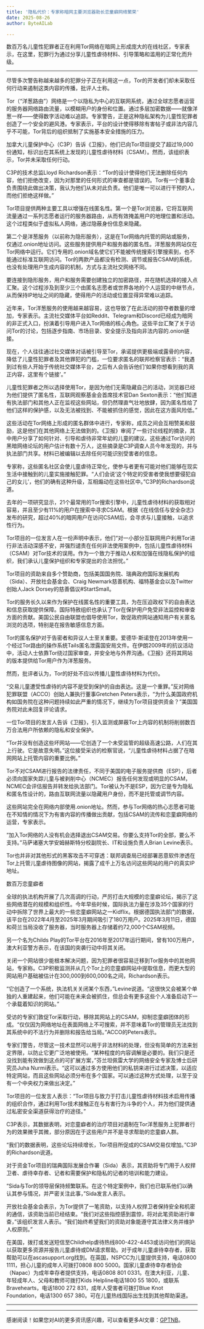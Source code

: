 ```yaml
---
title: '隐私代价：专家称暗网主要浏览器助长恋童癖网络繁荣'
date: 2025-08-26
author: ByteAILab

---
```


数百万名儿童性犯罪者正在利用Tor网络在暗网上形成庞大的在线社区，专家表示，在这里，犯罪行为通过分享儿童性虐待材料、引导策略和滥用的正常化而升级。

---
尽管多次警告称越来越多的犯罪分子正在利用这一点，Tor的开发者们却未采取任何行动来遏制这类内容的传播，批评人士称。

Tor（“洋葱路由”）网络是一个以隐私为中心的互联网系统，通过全球志愿者运营的服务器网络路由流量，以模糊用户的身份和位置。通过多层加密数据——就像洋葱一样——使得数字活动难以追踪。专家警告，正是这种隐私架构为儿童性犯罪者创造了一个安全的避风港。专家表示，平台的设计使得移除有害帖子或非法内容几乎不可能，Tor背后的组织抵制了实施基本安全措施的压力。

加拿大儿童保护中心（C3P）告诉《卫报》，他们已向Tor项目提交了超过19,000份通知，标识出在其系统上发现的儿童性虐待材料（CSAM）。然而，该组织表示，Tor并未采取任何行动。

C3P的技术总监Lloyd Richardson表示：“Tor的设计使得他们无法删除任何内容，他们拒绝改变，因为对那里的任何形式的审查都是错误的。Tor有一个董事会负责围绕此做出决策，我认为他们从未对此负责。他们是唯一可以进行干预的人，而他们拒绝这样做。” 

Tor项目提供两种主要工具以增强在线匿名性。第一个是Tor浏览器，它将互联网流量通过一系列志愿者运行的服务器路由，从而有效掩盖用户的地理位置和活动。这个过程类似于虚拟私人网络，通过隐蔽身份信息来隐藏。

第二个是洋葱服务（以前称为隐形服务），这是在Tor网络内托管的网站或服务，仅通过.onion地址访问。这些服务提供用户和服务器的匿名性。洋葱服务网站仅在Tor网络中运行。它们专用的.onion域名使它们不能被传统搜索引擎搜索到，也不能通过标准互联网访问。Tor的两款产品都没有检测、调节或报告CSAM的系统，也没有处理用户生成内容的机制，方式与主流社交网络不同。

要连接到隐形服务，用户和服务需要创建独立的加密路径，并在随机选择的接入点汇聚。这个过程涉及到至少三个由匿名志愿者或世界各地的个人运营的中继节点，从而保持IP地址之间的隐藏，使得用户的活动或位置显得异常难以追踪。

近年来，Tor洋葱服务的使用越来越容易，这也导致了在此活动的掠夺者数量的增加，专家表示。主流社交媒体平台如Reddit、Telegram和Discord已经成为暗网的非正式入口，扮演着引导用户进入Tor网络的核心角色。这些平台汇聚了关于访问Tor的讨论，包括逐步指南、市场目录、安全提示及指向非法内容的.onion链接。

现在，个人往往通过社交媒体对话被引导至Tor，承诺提供更极端或露骨的内容，降低了儿童性犯罪者及其他罪犯的门槛，一位要求匿名的联邦检察官表示：“我遇到过有些人开始于传统社交媒体平台，之后有人会告诉他们‘如果你想看到我的真正内容，这里有个链接’。”

儿童性犯罪者之所以选择使用Tor，是因为他们无需隐藏自己的活动，浏览器已经为他们提供了匿名性，互联网观察基金会首席技术官Dan Sexton表示：“他们知道有执法部门和其他人正在监视这些网站，但仍然理直气壮地放肆，因为匿名性给了他们这样的保护感，以及无法被找到、不能被抓住的感觉，因此在这方面风险低。”

这些活动在Tor网络上形成的匿名群体中进行，专家称，成员之间会互相赞美和鼓励，这是他们在其他网络上无法做到的。《卫报》审阅了一些讨论线程的摘录，其中用户分享了如何针对、引导和虐待非常年幼的儿童的建议。这些通过Tor访问的黑暗网络论坛的用户估计有数十万人，这些摘录是C3P调查人员今年发现的，并与执法部门共享。材料已被编辑以去除任何可能识别受害者的信息。

专家称，这些匿名社区会使儿童虐待正常化，使参与者更有可能对他们能够在现实生活中接触到的儿童实施接触犯罪。“人们会说‘这个特定的受害者使我想要侵犯自己的女儿’，他们的确有这种升级，互相煽动在这些社区中。”C3P的Richardson说道。

去年的一项研究显示，21个最常用的Tor搜索引擎中，儿童性虐待材料的获取相对容易，并且至少有11%的用户在搜索中寻求CSAM。根据《在线信任与安全杂志》发布的研究，超过40%的暗网用户在访问CSAM后，会寻求与儿童接触，以追求性行为。

Tor项目的一位发言人在一份声明中表示，他们“对一小部分互联网用户利用Tor进行非法活动深感不安，并强烈谴责在任何非法使用案例中，包括儿童性虐待材料（CSAM）对Tor技术的误用。作为一个致力于推动人权和加强在线隐私保护的组织，我们承认儿童保护组织和专家提出的合法担忧。”

Tor项目的资助来自多个赞助商，包括美国国务院、瑞典政府国际发展机构（Sida）、开放社会基金会、Craig Newmark慈善机构、福特基金会以及Twitter创始人Jack Dorsey的慈善倡议#StartSmall。

Tor的服务长久以来作为保护在线匿名性的重要工具，为在压迫政权下的自由表达和信息获取提供保障。国际特赦组织也承认了Tor在保护用户免受非法监控和审查方面的贡献。美国公民自由联盟也倡导使用Tor，敦促政府网站通知用户有关匿名浏览的选项，特别是在报告敏感信息方面。

Tor的匿名保护对于告密者和异议人士至关重要。爱德华·斯诺登在2013年使用一个经过Tor路由的操作系统Tails匿名泄露国安局文件。在伊朗2009年的抗议活动中，活动人士依靠Tor绕过国家审查，并安全地与外界沟通。《卫报》还将其网站的版本提供给Tor用户作为洋葱服务。

然而，批评者认为，Tor的好处不应以传播儿童性虐待材料为代价。

“交易儿童遭受性虐待的内容不是受到保护的自由表达。这是一个重罪。”反对网络犯罪联盟（ACCO）创始人兼执行董事Gretchen Peters表示，“为什么美国政府机构如国务院在这种问题持续如此严重的情况下，继续为Tor项目提供资金？”美国国务院对此未回复评论请求。

一位Tor项目的发言人告诉《卫报》，引入监测或屏蔽Tor上内容的机制将削弱数百万合法用户所依赖的隐私和安全保护。

“Tor并没有创造这些坏网站——它创造了一个未受监管的超级高速公路，人们在其上行驶。它是故意失明。”这位接受采访的检察官说，“儿童性虐待材料占据了在暗网网站上托管内容的重要比例。”

Tor不对CSAM进行报告的法律责任，不同于美国的电子服务提供商（ESP），后者必须向国家失踪儿童与被剥削中心（NCMEC）报告任何发现或明显的CSAM，NCMEC会评估报告并转发给执法部门。Tor被认为不是ESP，因为它是专为隐私和匿名性设计的，路由互联网流量以隐藏用户身份，而不是托管或调节内容。

这些网站完全在网络内部使用.onion地址。然而，参与Tor网络的热心志愿者可能在不知情的情况下为有害内容的传播做出贡献，包括CSAM的流传和恋童癖网络的运营，专家表示。

“加入Tor网络的人没有机会选择退出CSAM交易。你要么支持Tor的全部，要么不支持。”马萨诸塞大学安姆赫斯特分校副院长、IT和设施负责人Brian Levine表示。

Tor也并非对其他形式的黑客攻击不可穿透：联邦调查局已经部署恶意软件渗透在Tor上托管儿童虐待图像的网站，揭露了成千上万名访问这些网站的用户的真实IP地址。

数百万恋童癖者

全球的执法机构开展了几次高调的行动，严厉打击大规模的恋童癖论坛，揭示了这些网络潜在的规模和组织性。今年早些时候，国际执法力量在涉及35个国家的行动中拆除了世界上最大的一些恋童癖网站之一Kidflix。根据德国执法部门的数据，该平台在2022年4月至2025年3月期间吸引了180万用户。2025年3月11日，德国和荷兰当局没收了服务器，当时服务器上存储着约72,000个CSAM视频。

另一个名为Childs Play的Tor平台在2016年至2017年运行期间，曾有100万用户，澳大利亚警方表示，在该国的突袭行动中将其关闭。

关闭一个网站很少能根本解决问题，因为犯罪者很容易迁移到Tor服务中的其他网站，专家称。C3P积极监测并从几个Tor上的恋童癖网站中提取信息，而更大型的网站用户基础被估计在300,000到600,000名之间，Richardson表示。

“它创造了一个系统，执法机关关闭某个东西，”Levine说道。“这很快又会被某个单独的人重建起来，他们可能在未来会被抓住，但总会有更多这些个人准备启动下一个承载着知识的网站。”

受访的专家们敦促Tor采取行动，移除其网站上的CSAM，抑制恋童癖团体的形成。“仅仅因为网络地址在表面网络上不可搜索，并不意味着Tor的管理员无法找到其系统中的不法行为并删除和报告给当局。”ACCO的Peters表示。

专家们警告，尽管这一技术显然可以用于非法材料的处理，但没有简单的方法来划定界限，以防止它更广泛地被使用。“某种程度的内容调解是必要的。我们只是还没找到能有效做到这点的可扩展方案，”芬兰坦佩雷大学的网络安全专家及博士后研究员Juha Nurmi表示。“这可以通过多方使用他们的私钥来进行过滤决策，以适应特定网站，而且这些网站必须分布在多个国家。可以通过这种方式处理，以至于没有一个中央权力来做出决定。”

Tor项目的一位发言人表示：“Tor项目与致力于打击儿童性虐待材料技术启用传播的组织合作，通过利用Tor技术接触正在与有害行为斗争的个人，并为他们提供通过私密安全渠道获得治疗的途径。”

C3P表示，其数据表明，对恋童癖者的治疗项目对遏制在Tor洋葱服务上犯罪者行为的效果微乎其微，部分原因在于这些用户并不是寻求帮助的恋童癖人群。

“我们的数据表明，这些论坛持续增长，Tor项目所促成的CSAM交易仅增加。”C3P的Richardson说道。

对于资金Tor项目的瑞典国际发展合作署（Sida）表示，其资助将专门用于人权捍卫者、虐待幸存者、记者和需要保护和隐私的记者的培训和能力建设。

“Sida与Tor的领导层保持频繁联系。在这个特定案例中，我们也已联系他们以确认其参与情况，并严密关注此事，”Sida发言人表示。

开放社会基金会表示，为Tor提供了一笔资助，以支持人权捍卫者保持安全和机密的通信，该资助当前已经结束。“我们对这些指控感到震惊，将对此笔资助进行审查，”该组织发言人表示。“我们始终希望我们的资助对象能遵守其法律义务并维护人权原则。”

在美国，拨打或发送短信至Childhelp虐待热线800-422-4453或访问他们的网站以获取更多资源并报告儿童虐待或DM请求帮助。对于成年儿童虐待幸存者，获取帮助可以在ascasupport.org找到。在英国，NSPCC为儿童提供支持，电话0800 1111，担心儿童的成年人可拨打0808 800 5000。国家儿童虐待幸存者协会（Napac）为成年幸存者提供支持，电话0808 801 0331。在澳大利亚，儿童、年轻成年人、父母和教师可拨打Kids Helpline电话1800 55 1800，或联系Bravehearts，电话1800 272 831，成年人受害者可拨打Blue Knot Foundation，电话1300 657 380。可在儿童热线国际出生找到其他帮助渠道。

---
---
感谢阅读！如果您对AI的更多资讯感兴趣，可以查看更多AI文章：[GPTNB](https://gptnb.com)。
